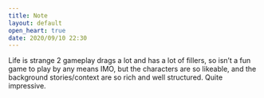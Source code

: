 ```yaml
---
title: Note
layout: default
open_heart: true
date: 2020/09/10 22:30
---
```


Life is strange 2 gameplay drags a lot and has a lot of fillers, so isn’t a fun game to play by any means IMO, but the characters are so likeable, and the background stories/context are so rich and well structured. Quite impressive.
